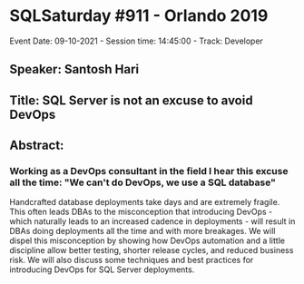 # SQLSaturday #911 - Orlando 2019
Event Date: 09-10-2021 - Session time: 14:45:00 - Track: Developer
## Speaker: Santosh Hari
## Title: SQL Server is not an excuse to avoid DevOps
## Abstract:
### Working as a DevOps consultant in the field I hear this excuse all the time: "We can't do DevOps, we use a SQL database"
Handcrafted database deployments take days and are extremely fragile. This often leads DBAs to the misconception that introducing DevOps - which naturally leads to an increased cadence in deployments - will result in DBAs doing deployments all the time and with more breakages. We will dispel this misconception by showing how DevOps automation and a little discipline allow better testing, shorter release cycles, and reduced business risk. We will also discuss some techniques and best practices for introducing DevOps for SQL Server deployments.

